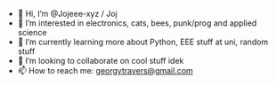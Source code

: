 - 👋 Hi, I’m @Jojeee-xyz / Joj
- 👀 I’m interested in electronics, cats, bees, punk/prog and applied science
- 🌱 I’m currently learning more about Python, EEE stuff at uni, random stuff
- 💞️ I’m looking to collaborate on cool stuff idek
- 📫 How to reach me: georgytravers@gmail.com
